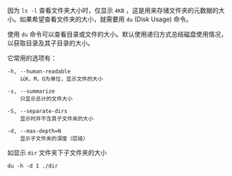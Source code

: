 因为 `ls -l` 查看文件夹大小时，仅显示 `4KB` ，这是用来存储文件夹的元数据的大小。如果希望查看文件夹的大小，就需要用 `du` (Disk Usage) 命令。

使用 `du` 命令可以查看目录或文件的大小。默认使用递归方式总结磁盘使用情况，以获取目录及其子目录的大小。

它常用的选项有：

``` shell
-h, --human-readable
    以K，M，G为单位，显示文件的大小

-s, --summarize
    只显示总计的文件大小

-S, --separate-dirs
    显示时并不含其子文件夹的大小

-d, --max-depth=N
    显示子文件夹的深度（层级）
```

如显示 `dir` 文件夹下子文件夹的大小

``` shell
du -h -d 1 ./dir
```
